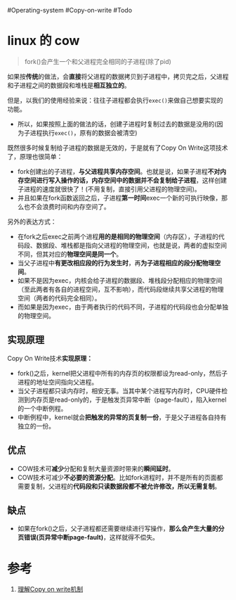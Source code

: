 #Operating-system #Copy-on-write #Todo 

# linux 的 cow
> fork()会产生一个和父进程完全相同的子进程(除了pid)

如果按**传统**的做法，会**直接**将父进程的数据拷贝到子进程中，拷贝完之后，父进程和子进程之间的数据段和堆栈是**相互独立的**。

但是，以我们的使用经验来说：往往子进程都会执行`exec()`来做自己想要实现的功能。

-   所以，如果按照上面的做法的话，创建子进程时复制过去的数据是没用的(因为子进程执行`exec()`，原有的数据会被清空)

既然很多时候复制给子进程的数据是无效的，于是就有了Copy On Write这项技术了，原理也很简单：

-   fork创建出的子进程，**与父进程共享内存空间**。也就是说，如果子进程**不对内存空间进行写入操作的话，内存空间中的数据并不会复制给子进程**，这样创建子进程的速度就很快了！(不用复制，直接引用父进程的物理空间)。
-   并且如果在fork函数返回之后，子进程**第一时间**exec一个新的可执行映像，那么也不会浪费时间和内存空间了。

另外的表达方式：

- 在fork之后exec之前两个进程**用的是相同的物理空间**（内存区），子进程的代码段、数据段、堆栈都是指向父进程的物理空间，也就是说，两者的虚拟空间不同，但其对应的**物理空间是同一个**。
-  当父子进程中**有更改相应段的行为发生时**，再**为子进程相应的段分配物理空间**。
- 如果不是因为exec，内核会给子进程的数据段、堆栈段分配相应的物理空间（至此两者有各自的进程空间，互不影响），而代码段继续共享父进程的物理空间（两者的代码完全相同）。
- 而如果是因为exec，由于两者执行的代码不同，子进程的代码段也会分配单独的物理空间。

## 实现原理
Copy On Write技术**实现原理：**
- fork()之后，kernel把父进程中所有的内存页的权限都设为read-only，然后子进程的地址空间指向父进程。
- 当父子进程都只读内存时，相安无事。当其中某个进程写内存时，CPU硬件检测到内存页是read-only的，于是触发页异常中断（page-fault），陷入kernel的一个中断例程。
- 中断例程中，kernel就会**把触发的异常的页复制一份**，于是父子进程各自持有独立的一份。


## 优点
-   COW技术可**减少**分配和复制大量资源时带来的**瞬间延时**。
-   COW技术可减少**不必要的资源分配**。比如fork进程时，并不是所有的页面都需要复制，父进程的**代码段和只读数据段都不被允许修改，所以无需复制**。

## 缺点
-   如果在fork()之后，父子进程都还需要继续进行写操作，**那么会产生大量的分页错误(页异常中断page-fault)**，这样就得不偿失。


# 参考
1. [理解Copy on write机制](https://www.jianshu.com/p/2d30dce24bdb)